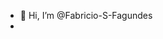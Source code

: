 - 👋 Hi, I’m @Fabricio-S-Fagundes
- 
<!---
Fabricio-S-Fagundes/Fabricio-S-Fagundes is a ✨ special ✨ repository because its `README.md` (this file) appears on your GitHub profile.
You can click the Preview link to take a look at your changes.
--->
